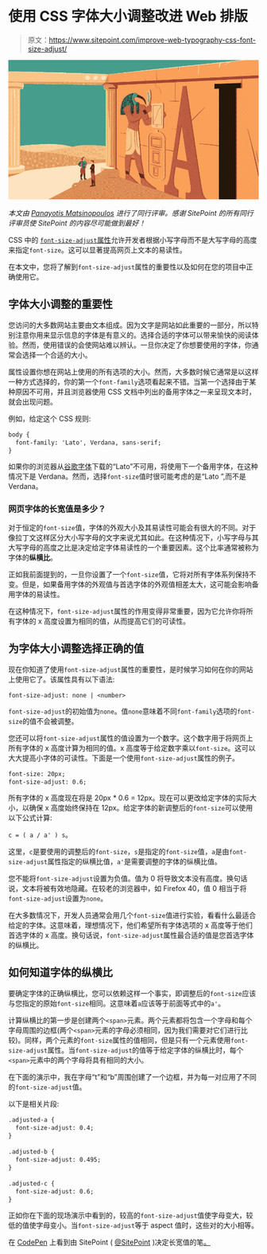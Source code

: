 # 使用 CSS 字体大小调整改进 Web 排版

> 原文：<https://www.sitepoint.com/improve-web-typography-css-font-size-adjust/>

![CSS font-size-adjust Property](img/6184ffb51f3713522a5abca4a3121c22.png)

*本文由 [Panayotis Matsinopoulos](https://www.sitepoint.com/author/pmatsinopoulos/) 进行了同行评审。感谢 SitePoint 的所有同行评审员使 SitePoint 的内容尽可能做到最好！*

CSS 中的 [`font-size-adjust`属性](https://drafts.csswg.org/css-fonts-3/#propdef-font-size-adjust)允许开发者根据小写字母而不是大写字母的高度来指定`font-size`。这可以显著提高网页上文本的易读性。

在本文中，您将了解到`font-size-adjust`属性的重要性以及如何在您的项目中正确使用它。

## 字体大小调整的重要性

您访问的大多数网站主要由文本组成。因为文字是网站如此重要的一部分，所以特别注意你用来显示信息的字体是有意义的。选择合适的字体可以带来愉快的阅读体验。然而，使用错误的会使网站难以辨认。一旦你决定了你想要使用的字体，你通常会选择一个合适的大小。

属性设置你想在网站上使用的所有选项的大小。然而，大多数时候它通常是以这样一种方式选择的，你的第一个`font-family`选项看起来不错。当第一个选择由于某种原因不可用，并且浏览器使用 CSS 文档中列出的备用字体之一来呈现文本时，就会出现问题。

例如，给定这个 CSS 规则:

```
body {
  font-family: 'Lato', Verdana, sans-serif;
}
```

如果你的浏览器从[谷歌字体](https://fonts.google.com/?query=lato&selection.family=Lato)下载的“Lato”不可用，将使用下一个备用字体，在这种情况下是 Verdana。然而，选择`font-size`值时很可能考虑的是“Lato ”,而不是 Verdana。

### 网页字体的长宽值是多少？

对于恒定的`font-size`值，字体的外观大小及其易读性可能会有很大的不同。对于像拉丁文这样区分大小写字母的文字来说尤其如此。在这种情况下，小写字母与其大写字母的高度之比是决定给定字体易读性的一个重要因素。这个比率通常被称为字体的**纵横比**。

正如我前面提到的，一旦你设置了一个`font-size`值，它将对所有字体系列保持不变。但是，如果备用字体的外观值与首选字体的外观值相差太大，这可能会影响备用字体的易读性。

在这种情况下，`font-size-adjust`属性的作用变得非常重要，因为它允许你将所有字体的 x 高度设置为相同的值，从而提高它们的可读性。

## 为字体大小调整选择正确的值

现在你知道了使用`font-size-adjust`属性的重要性，是时候学习如何在你的网站上使用它了。该属性具有以下语法:

```
font-size-adjust: none | <number>
```

`font-size-adjust`的初始值为`none`。值`none`意味着不同`font-family`选项的`font-size`的值不会被调整。

您还可以将`font-size-adjust`属性的值设置为一个数字。这个数字用于将网页上所有字体的 x 高度计算为相同的值。x 高度等于给定数字乘以`font-size`。这可以大大提高小字体的可读性。下面是一个使用`font-size-adjust`属性的例子。

```
font-size: 20px;
font-size-adjust: 0.6;
```

所有字体的 x 高度现在将是 20px * 0.6 = 12px。现在可以更改给定字体的实际大小，以确保 x 高度始终保持在 12px。给定字体的新调整后的`font-size`可以使用以下公式计算:

`c = ( a / a' ) s`。

这里，`c`是要使用的调整后的`font-size`，`s`是指定的`font-size`值，`a`是由`font-size-adjust`属性指定的纵横比值，`a'`是需要调整的字体的纵横比值。

您不能将`font-size-adjust`设置为负值。值为 0 将导致文本没有高度。换句话说，文本将被有效地隐藏。在较老的浏览器中，如 Firefox 40，值 0 相当于将`font-size-adjust`设置为`none`。

在大多数情况下，开发人员通常会用几个`font-size`值进行实验，看看什么最适合给定的字体。这意味着，理想情况下，他们希望所有字体选项的 x 高度等于他们首选字体的 x 高度。换句话说，`font-size-adjust`属性最合适的值是您首选字体的纵横比。

## 如何知道字体的纵横比

要确定字体的正确纵横比，您可以依赖这样一个事实，即调整后的`font-size`应该与您指定的原始`font-size`相同。这意味着`a`应该等于前面等式中的`a'`。

计算纵横比的第一步是创建两个`<span>`元素。两个元素都将包含一个字母和每个字母周围的边框(两个`<span>`元素的字母必须相同，因为我们需要对它们进行比较)。同样，两个元素的`font-size`属性的值相同，但是只有一个元素使用`font-size-adjust`属性。当`font-size-adjust`的值等于给定字体的纵横比时，每个`<span>`元素中的两个字母将具有相同的大小。

在下面的演示中，我在字母“t”和“b”周围创建了一个边框，并为每一对应用了不同的`font-size-adjust`值。

以下是相关片段:

```
.adjusted-a {
  font-size-adjust: 0.4;
}

.adjusted-b {
  font-size-adjust: 0.495;
}

.adjusted-c {
  font-size-adjust: 0.6;
}
```

正如你在下面的现场演示中看到的，较高的`font-size-adjust`值使字母变大，较低的值使字母变小。当`font-size-adjust`等于 aspect 值时，这些对的大小相等。

在 [CodePen](https://codepen.io) 上看到由 SitePoint ( [@SitePoint](https://codepen.io/SitePoint) )决定长宽值的笔[。](https://codepen.io/SitePoint/pen/YxxbMp/)